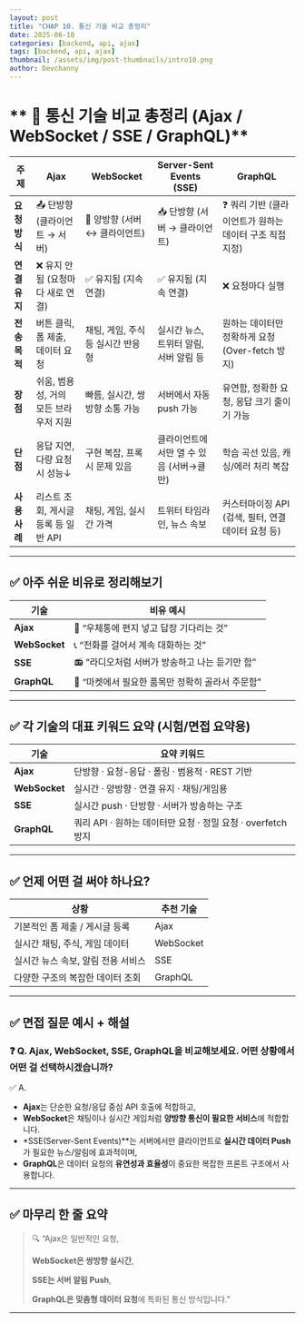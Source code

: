 ```yaml
---
layout: post
title: "CHAP 10. 통신 기술 비교 총정리"
date: 2025-06-10
categories: [backend, api, ajax]
tags: [backend, api, ajax]
thumbnail: /assets/img/post-thumbnails/intro10.png
author: Devchanny
---
```



# ** 📌 통신 기술 비교 총정리 (Ajax / WebSocket / SSE / GraphQL)**

| 주제 | **Ajax** | **WebSocket** | **Server-Sent Events (SSE)** | **GraphQL** |
| --- | --- | --- | --- | --- |
| **요청 방식** | 📤 단방향 (클라이언트 → 서버) | 🔄 양방향 (서버 ↔ 클라이언트) | 📥 단방향 (서버 → 클라이언트) | ❓ 쿼리 기반 (클라이언트가 원하는 데이터 구조 직접 지정) |
| **연결 유지** | ❌ 유지 안 됨 (요청마다 새로 연결) | ✅ 유지됨 (지속 연결) | ✅ 유지됨 (지속 연결) | ❌ 요청마다 실행 |
| **전송 목적** | 버튼 클릭, 폼 제출, 데이터 요청 | 채팅, 게임, 주식 등 실시간 반응형 | 실시간 뉴스, 트위터 알림, 서버 알림 등 | 원하는 데이터만 정확하게 요청 (Over-fetch 방지) |
| **장점** | 쉬움, 범용성, 거의 모든 브라우저 지원 | 빠름, 실시간, 쌍방향 소통 가능 | 서버에서 자동 push 가능 | 유연함, 정확한 요청, 응답 크기 줄이기 가능 |
| **단점** | 응답 지연, 다량 요청 시 성능↓ | 구현 복잡, 프록시 문제 있음 | 클라이언트에서만 열 수 있음 (서버→클만) | 학습 곡선 있음, 캐싱/에러 처리 복잡 |
| **사용 사례** | 리스트 조회, 게시글 등록 등 일반 API | 채팅, 게임, 실시간 가격 | 트위터 타임라인, 뉴스 속보 | 커스터마이징 API (검색, 필터, 연결 데이터 요청 등) |

---

## ✅ 아주 쉬운 비유로 정리해보기

| 기술 | 비유 예시 |
| --- | --- |
| **Ajax** | 📮 “우체통에 편지 넣고 답장 기다리는 것” |
| **WebSocket** | 📞 “전화를 걸어서 계속 대화하는 것” |
| **SSE** | 📻 “라디오처럼 서버가 방송하고 나는 듣기만 함” |
| **GraphQL** | 🧾 “마켓에서 필요한 품목만 정확히 골라서 주문함” |

---

## ✅ 각 기술의 대표 키워드 요약 (시험/면접 요약용)

| 기술 | 요약 키워드 |
| --- | --- |
| **Ajax** | 단방향 · 요청-응답 · 폴링 · 범용적 · REST 기반 |
| **WebSocket** | 실시간 · 양방향 · 연결 유지 · 채팅/게임용 |
| **SSE** | 실시간 push · 단방향 · 서버가 방송하는 구조 |
| **GraphQL** | 쿼리 API · 원하는 데이터만 요청 · 정밀 요청 · overfetch 방지 |

---

## ✅ 언제 어떤 걸 써야 하나요?

| 상황 | 추천 기술 |
| --- | --- |
| 기본적인 폼 제출 / 게시글 등록 | Ajax |
| 실시간 채팅, 주식, 게임 데이터 | WebSocket |
| 실시간 뉴스 속보, 알림 전용 서비스 | SSE |
| 다양한 구조의 복잡한 데이터 조회 | GraphQL |

---

## ✅ 면접 질문 예시 + 해설

### ❓ Q. Ajax, WebSocket, SSE, GraphQL을 비교해보세요. 어떤 상황에서 어떤 걸 선택하시겠습니까?

✅ A.

- **Ajax**는 단순한 요청/응답 중심 API 호출에 적합하고,
- **WebSocket**은 채팅이나 실시간 게임처럼 **양방향 통신이 필요한 서비스**에 적합합니다.
- *SSE(Server-Sent Events)**는 서버에서만 클라이언트로 **실시간 데이터 Push**가 필요한 뉴스/알림에 효과적이며,
- **GraphQL**은 데이터 요청의 **유연성과 효율성**이 중요한 복잡한 프론트 구조에서 사용합니다.

---

## ✅ 마무리 한 줄 요약

> 🔍 “Ajax은 일반적인 요청,
> 
> 
> **WebSocket은 쌍방향 실시간**,
> 
> **SSE는 서버 알림 Push**,
> 
> **GraphQL은 맞춤형 데이터 요청**에 특화된 통신 방식입니다.”
> 

---

##
